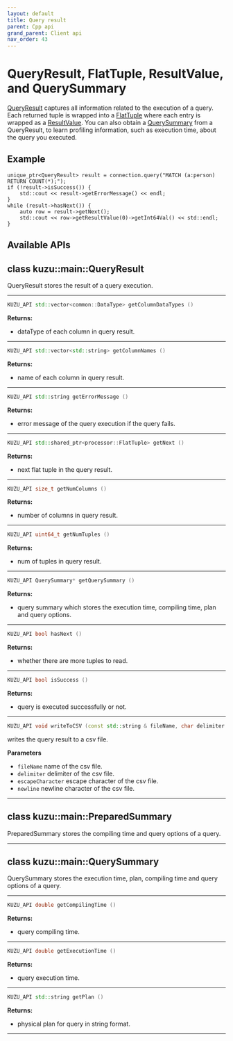 ```yaml
---
layout: default
title: Query result
parent: Cpp api
grand_parent: Client api
nav_order: 43
---
```


# QueryResult, FlatTuple, ResultValue, and QuerySummary
[QueryResult](#queryresult) captures all information related to the execution of a query. Each returned tuple is 
wrapped into a [FlatTuple](#flattuple) where each entry is wrapped as a [ResultValue](#resultvalue).
You can also obtain a [QuerySummary](#querysummary) from a QueryResult, to learn profiling
information, such as execution time, about the query you executed.

## Example
```
unique_ptr<QueryResult> result = connection.query("MATCH (a:person) RETURN COUNT(*);");
if (!result->isSuccess()) {
    std::cout << result->getErrorMessage() << endl;
}
while (result->hasNext()) {
    auto row = result->getNext();
    std::cout << row->getResultValue(0)->getInt64Val() << std::endl;
}
```

## Available APIs

## class kuzu::main::QueryResult

QueryResult stores the result of a query execution.  

---

```c++
KUZU_API std::vector<common::DataType> getColumnDataTypes ()
```

**Returns:**
- dataType of each column in query result. 

---

```c++
KUZU_API std::vector<std::string> getColumnNames ()
```

**Returns:**
- name of each column in query result. 

---

```c++
KUZU_API std::string getErrorMessage ()
```

**Returns:**
- error message of the query execution if the query fails. 

---

```c++
KUZU_API std::shared_ptr<processor::FlatTuple> getNext ()
```

**Returns:**
- next flat tuple in the query result. 

---

```c++
KUZU_API size_t getNumColumns ()
```

**Returns:**
- number of columns in query result. 

---

```c++
KUZU_API uint64_t getNumTuples ()
```

**Returns:**
- num of tuples in query result. 

---

```c++
KUZU_API QuerySummary* getQuerySummary ()
```

**Returns:**
- query summary which stores the execution time, compiling time, plan and query options. 

---

```c++
KUZU_API bool hasNext ()
```

**Returns:**
- whether there are more tuples to read. 

---

```c++
KUZU_API bool isSuccess ()
```

**Returns:**
- query is executed successfully or not. 

---

```c++
KUZU_API void writeToCSV (const std::string & fileName, char delimiter = ',', char escapeCharacter = ''', char newline = 'n')
```
writes the query result to a csv file. 

**Parameters**
- `fileName` name of the csv file. 
- `delimiter` delimiter of the csv file. 
- `escapeCharacter` escape character of the csv file. 
- `newline` newline character of the csv file. 

---

## class kuzu::main::PreparedSummary

PreparedSummary stores the compiling time and query options of a query.  

---

## class kuzu::main::QuerySummary

QuerySummary stores the execution time, plan, compiling time and query options of a query.  

---

```c++
KUZU_API double getCompilingTime ()
```

**Returns:**
- query compiling time. 

---

```c++
KUZU_API double getExecutionTime ()
```

**Returns:**
- query execution time. 

---

```c++
KUZU_API std::string getPlan ()
```

**Returns:**
- physical plan for query in string format. 

---

